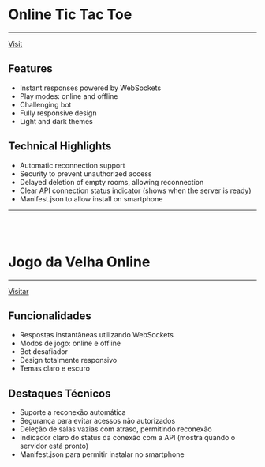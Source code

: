 <h1>Online Tic Tac Toe</h1>
<hr />

<a href="https://tic-tac-toe-online-six.vercel.app
">Visit</a>

<h2>Features</h2>
<ul>
    <li>Instant responses powered by WebSockets</li>
    <li>Play modes: online and offline</li>
    <li>Challenging bot</li>
    <li>Fully responsive design</li>
    <li>Light and dark themes</li>
</ul>

<h2>Technical Highlights</h2>
<ul>
    <li>Automatic reconnection support</li>
    <li>Security to prevent unauthorized access</li>
    <li>Delayed deletion of empty rooms, allowing reconnection</li>
    <li>Clear API connection status indicator (shows when the server is ready)</li>
    <li>Manifest.json to allow install on smartphone</li>
</ul>

<hr />
 <br><br>


<h1>Jogo da Velha Online</h1>
<hr />


<a href="https://tic-tac-toe-online-six.vercel.app
">Visitar</a>

<h2>Funcionalidades</h2>
<ul>
    <li>Respostas instantâneas utilizando WebSockets</li>
    <li>Modos de jogo: online e offline</li>
    <li>Bot desafiador</li>
    <li>Design totalmente responsivo</li>
    <li>Temas claro e escuro</li>
</ul>

<h2>Destaques Técnicos</h2>
<ul>
    <li>Suporte a reconexão automática</li>
    <li>Segurança para evitar acessos não autorizados</li>
    <li>Deleção de salas vazias com atraso, permitindo reconexão</li>
    <li>Indicador claro do status da conexão com a API (mostra quando o servidor está pronto)</li>
     <li>Manifest.json para permitir instalar no smartphone</li>
</ul>